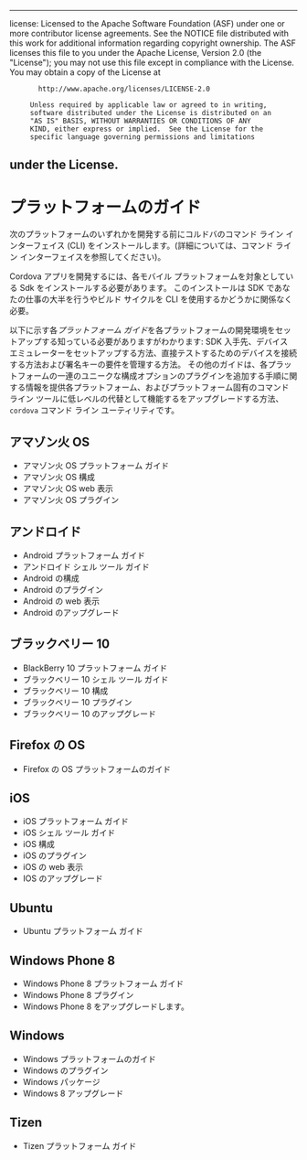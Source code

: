 * * *

license: Licensed to the Apache Software Foundation (ASF) under one or more contributor license agreements. See the NOTICE file distributed with this work for additional information regarding copyright ownership. The ASF licenses this file to you under the Apache License, Version 2.0 (the "License"); you may not use this file except in compliance with the License. You may obtain a copy of the License at

           http://www.apache.org/licenses/LICENSE-2.0
    
         Unless required by applicable law or agreed to in writing,
         software distributed under the License is distributed on an
         "AS IS" BASIS, WITHOUT WARRANTIES OR CONDITIONS OF ANY
         KIND, either express or implied.  See the License for the
         specific language governing permissions and limitations
    

## under the License.

# プラットフォームのガイド

次のプラットフォームのいずれかを開発する前にコルドバのコマンド ライン インターフェイス (CLI) をインストールします。(詳細については、コマンド ライン インターフェイスを参照してください)。

Cordova アプリを開発するには、各モバイル プラットフォームを対象としている Sdk をインストールする必要があります。 このインストールは SDK であなたの仕事の大半を行うやビルド サイクルを CLI を使用するかどうかに関係なく必要。

以下に示す各*プラットフォーム ガイド*を各プラットフォームの開発環境をセットアップする知っている必要がありますがわかります: SDK 入手先、デバイス エミュレーターをセットアップする方法、直接テストするためのデバイスを接続する方法および署名キーの要件を管理する方法。 その他のガイドは、各プラットフォームの一連のユニークな構成オプションのプラグインを追加する手順に関する情報を提供各プラットフォーム、およびプラットフォーム固有のコマンド ライン ツールに低レベルの代替として機能するをアップグレードする方法、 `cordova` コマンド ライン ユーティリティです。

## アマゾン火 OS

*   アマゾン火 OS プラットフォーム ガイド
*   アマゾン火 OS 構成
*   アマゾン火 OS web 表示
*   アマゾン火 OS プラグイン

## アンドロイド

*   Android プラットフォーム ガイド
*   アンドロイド シェル ツール ガイド
*   Android の構成
*   Android のプラグイン
*   Android の web 表示
*   Android のアップグレード

## ブラックベリー 10

*   BlackBerry 10 プラットフォーム ガイド
*   ブラックベリー 10 シェル ツール ガイド
*   ブラックベリー 10 構成
*   ブラックベリー 10 プラグイン
*   ブラックベリー 10 のアップグレード

## Firefox の OS

*   Firefox の OS プラットフォームのガイド

## iOS

*   iOS プラットフォーム ガイド
*   iOS シェル ツール ガイド
*   iOS 構成
*   iOS のプラグイン
*   iOS の web 表示
*   IOS のアップグレード

## Ubuntu

*   Ubuntu プラットフォーム ガイド

## Windows Phone 8

*   Windows Phone 8 プラットフォーム ガイド
*   Windows Phone 8 プラグイン
*   Windows Phone 8 をアップグレードします。

## Windows

*   Windows プラットフォームのガイド
*   Windows のプラグイン
*   Windows パッケージ
*   Windows 8 アップグレード

## Tizen

*   Tizen プラットフォーム ガイド